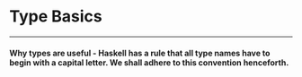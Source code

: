 # Type Basics
----
#### Why types are useful - Haskell has a rule that all type names have to begin with a capital letter. We shall adhere to this convention henceforth.